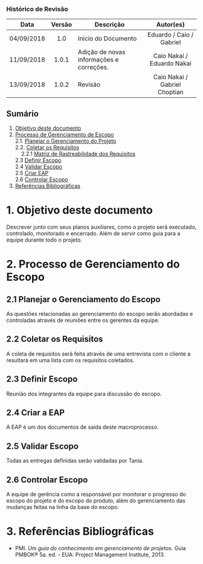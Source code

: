 ### Histórico de Revisão

| Data | Versão | Descrição | Autor(es) |
| :---: | :---: | --- | :---: |
| 04/09/2018 | 1.0 | Inicio do Documento | Eduardo / Caio / Gabriel|
| 11/09/2018 | 1.0.1 | Adição de novas informações e correções. | Caio Nakai / Eduardo Nakai|
| 13/09/2018 | 1.0.2 | Revisão | Caio Nakai / Gabriel Choptian|
## Sumário

1. [Objetivo deste documento](#1-Objetivo-deste-documento)
2. [Processo de Gerenciamento de Escopo](#2-processo-de-gerenciamento-do-escopo)    
  2.1. [Planejar o Gerenciamento do Projeto](#21-planejar-o-gerenciamento-do-projeto)    
  2.2. [Coletar os Requisitos](#22-coletar-os-requisitos)      
&nbsp;&nbsp;&nbsp;&nbsp;2.2.1 [Matriz de Rastreabilidade dos Requisitos](#221-matriz-de-rastreabilidade-dos-requisitos)    
  2.3 [Definir Escopo](#23-definir-escopo)    
  2.4 [Validar Escopo](#25-validar-escopo)    
  2.5 [Criar EAP](#24-criar-a-eap)    
  2.6 [Controlar Escopo](#26-controlar-escopo)   
3. [Referências Bibliográficas](#3-refer%C3%AAncias-bibliogr%C3%A1ficas)  


# 1. Objetivo deste documento
Descrever junto com seus planos auxiliares, como o projeto será executado, controlado, monitorado e encerrado.
Além de servir como guia para a equipe durante todo o projeto.

# 2. Processo de Gerenciamento do Escopo


## 2.1 Planejar o Gerenciamento do Escopo
As questões relacionadas ao gerenciamento do escopo serão
abordadas e controladas através de reuniões entre os gerentes
da equipe.

## 2.2 Coletar os Requisitos
A coleta de requisitos será feita através de uma entrevista com o cliente a resultará
em uma lista com os requisitos coletados.

## 2.3 Definir Escopo
Reunião dos integrantes da equipe para discussão do escopo. 

## 2.4 Criar a EAP
A EAP é um dos documentos de saída deste macroprocesso.

## 2.5 Validar Escopo
Todas as entregas definidas serão validadas por Tania. 
## 2.6 Controlar Escopo
A equipe de gerência como a responsável por monitorar o progresso do escopo do projeto e do escopo do produto, além do gerenciamento das mudanças feitas na linha da base do escopo.
# 3. Referências Bibliográficas

* PMI. *Um guia do conhecimento em gerenciamento de projetos.* Guia PMBOK® 5a. ed. - EUA: Project Management Institute, 2013
